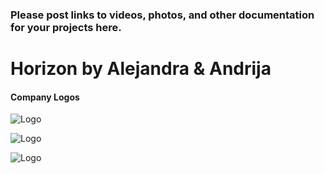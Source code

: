 ### Please post links to videos, photos, and other documentation for your projects here.

# Horizon by Alejandra & Andrija

#### Company Logos

![Logo](https://i.imgur.com/dQqRC1I.png)

![Logo](https://i.imgur.com/0bRhZ0J.png)

![Logo](https://i.imgur.com/ykEOM0K.png)

